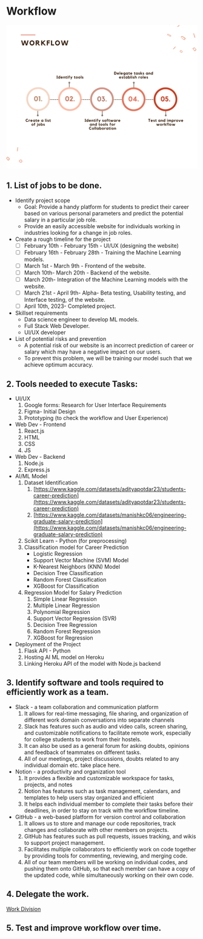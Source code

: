 # Workflow

![Workflow.png](Workflow.png)

## 1. List of jobs to be done.

- Identify project scope
    - Goal: Provide a handy platform for students to predict their career based on various personal parameters and predict the potential salary in a particular job role.
    - Provide an easily accessible website for individuals working in industries looking for a change in job roles.
- Create a rough timeline for the project
    - [ ]  February 10th - February 15th - UI/UX (designing the website)
    - [ ]  February 16th - February 28th - Training the Machine Learning models.
    - [ ]  March 1st - March 9th - Frontend of the website.
    - [ ]  March 10th- March 20th - Backend of the website.
    - [ ]  March 20th- Integration of the Machine Learning models with the website.
    - [ ]  March 21st - April 9th- Alpha- Beta testing, Usability testing, and Interface testing, of the website.
    - [ ]  April 10th, 2023- Completed project.
- Skillset requirements
    - Data science engineer to develop ML models.
    - Full Stack Web Developer.
    - UI/UX developer
- List of potential risks and prevention
    - A potential risk of our website is an incorrect prediction of career or salary which may have a negative impact on our users.
    - To prevent this problem, we will be training our model such that we achieve optimum accuracy.

## 2. Tools needed to execute Tasks:

- UI/UX
    1. Google forms: Research for User Interface Requirements
    2. Figma- Initial Design
    3. Prototyping (to check the workflow and User Experience)
- Web Dev - Frontend
    1. React.js
    2. HTML
    3. CSS
    4. JS
- Web Dev - Backend
    1. Node.js
    2. Express.js
- AI/ML Model
    1. Dataset Identification
        1. [https://www.kaggle.com/datasets/adityapotdar23/students-career-prediction](https://www.kaggle.com/datasets/adityapotdar23/students-career-prediction)
        2. [https://www.kaggle.com/datasets/manishkc06/engineering-graduate-salary-prediction](https://www.kaggle.com/datasets/manishkc06/engineering-graduate-salary-prediction)
    2. Scikit Learn - Python (for preprocessing)
    3. Classification model for Career Prediction
        - Logistic Regression
        - Support Vector Machine (SVM) Model
        - K-Nearest Neighbors (KNN) Model
        - Decision Tree Classification
        - Random Forest Classification
        - XGBoost for Classification
    4. Regression Model for Salary Prediction
        1. Simple Linear Regression
        2. Multiple Linear Regression
        3. Polynomial Regression
        4. Support Vector Regression (SVR)
        5. Decision Tree Regression
        6. Random Forest Regression
        7. XGBoost for Regression
- Deployment of the Project
    1. Flask API - Python
    2. Hosting AI ML model on Heroku
    3. Linking Heroku API of the model with Node.js backend

## 3. Identify software and tools required to efficiently work as a team.

- Slack - a team collaboration and communication platform
    1. It allows for real-time messaging, file sharing, and organization of different work domain conversations into separate channels
    2. Slack has features such as audio and video calls, screen sharing, and customizable notifications to facilitate remote work, especially for college students to work from their hostels.
    3. It can also be used as a general forum for asking doubts, opinions and feedback of teammates on different tasks.
    4. All of our meetings, project discussions, doubts related to any individual domain etc. take place here.
- Notion - a productivity and organization tool
    1. It provides a flexible and customizable workspace for tasks, projects, and notes
    2. Notion has features such as task management, calendars, and templates to help users stay organized and efficient
    3. It helps each individual member to complete their tasks before their deadlines, in order to stay on track with the workflow timeline.
- GitHub - a web-based platform for version control and collaboration
    1. It allows us to store and manage our code repositories, track changes and collaborate with other members on projects.
    2. GitHub has features such as pull requests, issues tracking, and wikis to support project management.
    3. Facilitates multiple collaborators to efficiently work on code together by providing tools for commenting, reviewing, and merging code.
    4. All of our team members will be working on individual codes, and pushing them onto GitHub, so that each member can have a copy of the updated code, while simultaneously working on their own code.

## 4. Delegate the work.

[Work Division](Workflow%20c0a9ab21a5714336bc76c990de5844cd/Work%20Division%2082781270f73e4530b4ef478b7cd7e249.csv)

## 5. Test and improve workflow over time.
